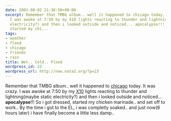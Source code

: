 ```yaml
---
date: 2001-08-02 21:38:50+00:00
excerpt: Remember that TMBG album.. well it happened to chicago today. It was crazy.
  I was awoke at 7:50 by my X10 lights reacting to thunder and lightning(maybe static
  electricity?) and then i looked outside and noticed... apocalypse!!! So i got dressed,
  started my chi...
tags:
- weather
- flood
- chicago
- friends
- rain
title: Wet.. Cold.. Flood
wordpress_id: 23
wordpress_url: http://new.nata2.org/?p=23
---
```


Remember that TMBG album.. well it happened to <a href="http://chicagotribune.com/news/local/chi-010802flooding.story?coll=chi%2Dnews%2Dhed">chicago</a> today. It was crazy. I was awoke at 7:50 by my <a href="http://www.x10.com">X10</a> lights reacting to thunder and lightning(maybe static electricity?) and then i looked outside and noticed... <b>apocalypse</b>!!! So i got dressed, started my chicken marinade.. and set off to work.. By the time i got to the EL, i was completly soaked.. and just now(6 hours later) i have finally become a little less damp..